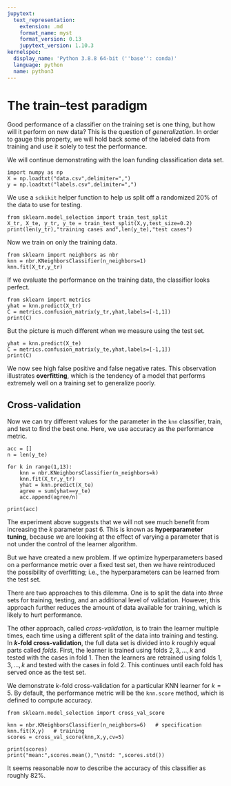 ```yaml
---
jupytext:
  text_representation:
    extension: .md
    format_name: myst
    format_version: 0.13
    jupytext_version: 1.10.3
kernelspec:
  display_name: 'Python 3.8.8 64-bit (''base'': conda)'
  language: python
  name: python3
---
```


# The train–test paradigm

Good performance of a classifier on the training set is one thing, but how will it perform on new data? This is the question of *generalization*. In order to gauge this property, we will hold back some of the labeled data from training and use it solely to test the performance.

We will continue demonstrating with the loan funding classification data set.

```{code-cell}
import numpy as np
X = np.loadtxt("data.csv",delimiter=",")
y = np.loadtxt("labels.csv",delimiter=",")
```

We use a `sckikit` helper function to help us split off a randomized 20% of the data to use for testing.

```{code-cell}
from sklearn.model_selection import train_test_split
X_tr, X_te, y_tr, y_te = train_test_split(X,y,test_size=0.2)
print(len(y_tr),"training cases and",len(y_te),"test cases")
```

Now we train on only the training data.

```{code-cell}
from sklearn import neighbors as nbr 
knn = nbr.KNeighborsClassifier(n_neighbors=1) 
knn.fit(X_tr,y_tr)  
```

If we evaluate the performance on the training data, the classifier looks perfect.

```{code-cell}
from sklearn import metrics
yhat = knn.predict(X_tr) 
C = metrics.confusion_matrix(y_tr,yhat,labels=[-1,1])
print(C)
```

But the picture is much different when we measure using the test set.

```{code-cell}
yhat = knn.predict(X_te) 
C = metrics.confusion_matrix(y_te,yhat,labels=[-1,1])
print(C)
```

We now see high false positive and false negative rates. This observation illustrates **overfitting**, which is the tendency of a model that performs extremely well on a training set to generalize poorly. 

## Cross-validation

Now we can try different values for the parameter in the `knn` classifier, train, and test to find the best one. Here, we use accuracy as the performance metric.

```{code-cell}
acc = []
n = len(y_te)

for k in range(1,13):
    knn = nbr.KNeighborsClassifier(n_neighbors=k) 
    knn.fit(X_tr,y_tr)  
    yhat = knn.predict(X_te) 
    agree = sum(yhat==y_te)
    acc.append(agree/n)

print(acc)
```

The experiment above suggests that we will not see much benefit from increasing the $k$ parameter past 6. This is known as **hyperparameter tuning**, because we are looking at the effect of varying a parameter that is not under the control of the learner algorithm.

But we have created a new problem. If we optimize hyperparameters based on a performance metric over a fixed test set, then we have reintroduced the possibility of overfitting; i.e., the hyperparameters can be learned from the test set.

There are two approaches to this dilemma. One is to split the data into *three* sets for training, testing, and an additional level of validation. However, this approach further reduces the amount of data available for training, which is likely to hurt performance.

The other approach, called *cross-validation*, is to train the learner multiple times, each time using a different split of the data into training and testing. In **$k$-fold cross-validation**, the full data set is divided into $k$ roughly equal parts called *folds*. First, the learner is trained using folds $2,3,\ldots,k$ and tested with the cases in fold 1. Then the learners are retrained using folds $1,3,\ldots,k$ and tested with the cases in fold 2. This continues until each fold has served once as the test set.

We demonstrate $k$-fold cross-validation for a particular KNN learner for $k=5$. By default, the performance metric will be the `knn.score` method, which is defined to compute accuracy.

```{code-cell}
from sklearn.model_selection import cross_val_score

knn = nbr.KNeighborsClassifier(n_neighbors=6)   # specification
knn.fit(X,y)   # training
scores = cross_val_score(knn,X,y,cv=5)

print(scores)
print("mean:",scores.mean(),"\nstd: ",scores.std())
```

It seems reasonable now to describe the accuracy of this classifier as roughly 82%.

